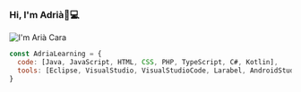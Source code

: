 ### Hi, I'm Adrià👋💻
![I'm Arià Cara](https://user-images.githubusercontent.com/102422401/191629408-95071a9d-b993-40b5-89df-ce9dd369c3f5.png)

```js
const AdriaLearning = {
  code: [Java, JavaScript, HTML, CSS, PHP, TypeScript, C#, Kotlin],
  tools: [Eclipse, VisualStudio, VisualStudioCode, Larabel, AndroidStudio]
}
```
